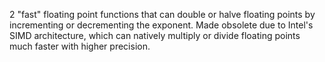2 "fast" floating point functions that can double or halve floating points by incrementing or decrementing the exponent. Made obsolete due to Intel's SIMD architecture, which can natively multiply or divide floating points much faster with higher precision.
